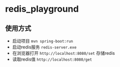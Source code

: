 # redis_playground
## 使用方式
+ 启动项目 `mvn spring-boot:run`
+ 启动redis服务 `redis-server.exe`
+ 在浏览器打开 `http://localhost:8080/set` 存储redis
+ 读取redis值 `http://localhost:8080/get`